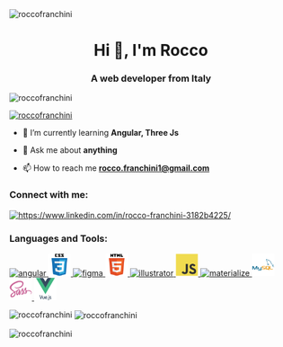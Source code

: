 <img src="https://media.licdn.com/dms/image/C4D16AQFaYosiakPDsA/profile-displaybackgroundimage-shrink_350_1400/0/1651680934125?e=1691020800&v=beta&t=iHNBRR8ByH8FSezn4ue-jDDwzSNqm9_8n2J2ZDvxWtY" alt="roccofranchini" />

<h1 align="center">Hi 👋, I'm Rocco</h1>
<h3 align="center">A web developer from Italy</h3>

<p align="left"> <img src="https://komarev.com/ghpvc/?username=roccofranchini&label=Profile%20views&color=0e75b6&style=flat" alt="roccofranchini" /> </p>

<p align="left"> <a href="https://github.com/ryo-ma/github-profile-trophy"><img src="https://github-profile-trophy.vercel.app/?username=roccofranchini" alt="roccofranchini" /></a> </p>

- 🌱 I’m currently learning **Angular, Three Js**

- 💬 Ask me about **anything**

- 📫 How to reach me **rocco.franchini1@gmail.com**

<h3 align="left">Connect with me:</h3>
<p align="left">
<a href="https://linkedin.com/in/https://www.linkedin.com/in/rocco-franchini-3182b4225/" target="blank"><img align="center" src="https://raw.githubusercontent.com/rahuldkjain/github-profile-readme-generator/master/src/images/icons/Social/linked-in-alt.svg" alt="https://www.linkedin.com/in/rocco-franchini-3182b4225/" height="30" width="40" /></a>
</p>

<h3 align="left">Languages and Tools:</h3>
<p align="left"> <a href="https://angular.io" target="_blank" rel="noreferrer"> <img src="https://angular.io/assets/images/logos/angular/angular.svg" alt="angular" width="40" height="40"/> </a> <a href="https://www.w3schools.com/css/" target="_blank" rel="noreferrer"> <img src="https://raw.githubusercontent.com/devicons/devicon/master/icons/css3/css3-original-wordmark.svg" alt="css3" width="40" height="40"/> </a> <a href="https://www.figma.com/" target="_blank" rel="noreferrer"> <img src="https://www.vectorlogo.zone/logos/figma/figma-icon.svg" alt="figma" width="40" height="40"/> </a> <a href="https://www.w3.org/html/" target="_blank" rel="noreferrer"> <img src="https://raw.githubusercontent.com/devicons/devicon/master/icons/html5/html5-original-wordmark.svg" alt="html5" width="40" height="40"/> </a> <a href="https://www.adobe.com/in/products/illustrator.html" target="_blank" rel="noreferrer"> <img src="https://www.vectorlogo.zone/logos/adobe_illustrator/adobe_illustrator-icon.svg" alt="illustrator" width="40" height="40"/> </a> <a href="https://developer.mozilla.org/en-US/docs/Web/JavaScript" target="_blank" rel="noreferrer"> <img src="https://raw.githubusercontent.com/devicons/devicon/master/icons/javascript/javascript-original.svg" alt="javascript" width="40" height="40"/> </a> <a href="https://materializecss.com/" target="_blank" rel="noreferrer"> <img src="https://raw.githubusercontent.com/prplx/svg-logos/5585531d45d294869c4eaab4d7cf2e9c167710a9/svg/materialize.svg" alt="materialize" width="40" height="40"/> </a> <a href="https://www.mysql.com/" target="_blank" rel="noreferrer"> <img src="https://raw.githubusercontent.com/devicons/devicon/master/icons/mysql/mysql-original-wordmark.svg" alt="mysql" width="40" height="40"/> </a> <a href="https://sass-lang.com" target="_blank" rel="noreferrer"> <img src="https://raw.githubusercontent.com/devicons/devicon/master/icons/sass/sass-original.svg" alt="sass" width="40" height="40"/> </a> <a href="https://vuejs.org/" target="_blank" rel="noreferrer"> <img src="https://raw.githubusercontent.com/devicons/devicon/master/icons/vuejs/vuejs-original-wordmark.svg" alt="vuejs" width="40" height="40"/> </a> </p>

<p><img align="left" src="https://github-readme-stats.vercel.app/api/top-langs?username=roccofranchini&show_icons=true&locale=en&layout=compact" alt="roccofranchini" /></p>

<p>&nbsp;<img align="center" src="https://github-readme-stats.vercel.app/api?username=roccofranchini&show_icons=true&locale=en" alt="roccofranchini" /></p>

<p><img align="center" src="https://github-readme-streak-stats.herokuapp.com/?user=roccofranchini&" alt="roccofranchini" /></p>
